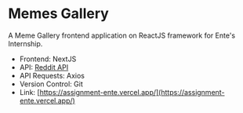 # Memes Gallery

A Meme Gallery frontend application on ReactJS framework for Ente's Internship.

- Frontend: NextJS
- API: [Reddit API](https://www.reddit.com/r/memes.json?limit=1000)
- API Requests: Axios
- Version Control: Git
- Link: [https://assignment-ente.vercel.app/](https://assignment-ente.vercel.app/)
